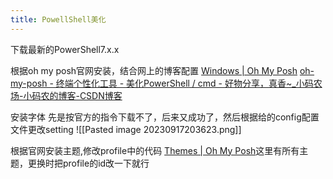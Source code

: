 ```yaml
---
title: PowellShell美化
---
```

下载最新的PowerShell7.x.x

根据oh my posh官网安装，结合网上的博客配置
[Windows | Oh My Posh](https://ohmyposh.dev/docs/installation/windows)
[oh-my-posh - 终端个性化工具 - 美化PowerShell / cmd - 好物分享，真香\~\_小码农场-小码农的博客-CSDN博客](https://blog.csdn.net/qq_21689457/article/details/129345662)

安装字体
先是按官方的指令下载不了，后来又成功了，然后根据给的config配置文件更改setting
![[Pasted image 20230917203623.png]]

根据官网安装主题,修改profile中的代码
[Themes | Oh My Posh](https://ohmyposh.dev/docs/themes)这里有所有主题，更换时把profile的id改一下就行